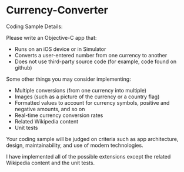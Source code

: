Currency-Converter
==================

Coding Sample Details:

Please write an Objective-C app that:
- Runs on an iOS device or in Simulator
- Converts a user-entered number from one currency to another
- Does not use third-party source code (for example, code found on github)

Some other things you may consider implementing:
- Multiple conversions (from one currency into multiple)
- Images (such as a picture of the currency or a country flag)
- Formatted values to account for currency symbols, positive and negative amounts, and so on 
- Real-time currency conversion rates
- Related Wikipedia content
- Unit tests

Your coding sample will be judged on criteria such as app architecture, design, maintainability, and use of modern technologies.

I have implemented all of the possible extensions except the related Wikipedia content and the unit tests.
